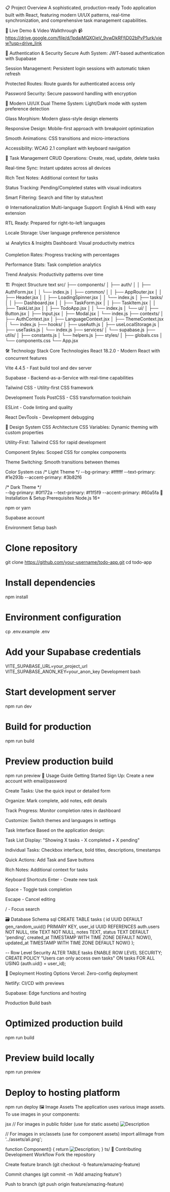 

📋 Project Overview
A sophisticated, production-ready Todo application built with React, featuring modern UI/UX patterns, real-time synchronization, and comprehensive task management capabilities.

🚀 Live Demo & Video Walkthrough
📹 https://drive.google.com/file/d/1pdaiMQXOieV_9vwDkRFfjD02bPvP1urk/view?usp=drive_link




🔐 Authentication & Security
Secure Auth System: JWT-based authentication with Supabase

Session Management: Persistent login sessions with automatic token refresh

Protected Routes: Route guards for authenticated access only

Password Security: Secure password handling with encryption




🎨 Modern UI/UX
Dual Theme System: Light/Dark mode with system preference detection

Glass Morphism: Modern glass-style design elements

Responsive Design: Mobile-first approach with breakpoint optimization

Smooth Animations: CSS transitions and micro-interactions

Accessibility: WCAG 2.1 compliant with keyboard navigation

📱 Task Management
CRUD Operations: Create, read, update, delete tasks

Real-time Sync: Instant updates across all devices

Rich Text Notes: Additional context for tasks

Status Tracking: Pending/Completed states with visual indicators

Smart Filtering: Search and filter by status/text



🌐 Internationalization
Multi-language Support: English & Hindi with easy extension

RTL Ready: Prepared for right-to-left languages

Locale Storage: User language preference persistence

📊 Analytics & Insights
Dashboard: Visual productivity metrics

Completion Rates: Progress tracking with percentages

Performance Stats: Task completion analytics

Trend Analysis: Productivity patterns over time



🏗️ Project Structure
text
src/
├── components/
│   ├── auth/
│   │   ├── AuthForm.jsx
│   │   └── index.js
│   ├── common/
│   │   ├── AppRouter.jsx
│   │   ├── Header.jsx
│   │   ├── LoadingSpinner.jsx
│   │   └── index.js
│   ├── tasks/
│   │   ├── Dashboard.jsx
│   │   ├── TaskForm.jsx
│   │   ├── TaskItem.jsx
│   │   ├── TaskList.jsx
│   │   ├── TodoApp.jsx
│   │   └── index.js
│   └── ui/
│       ├── Button.jsx
│       ├── Input.jsx
│       ├── Modal.jsx
│       └── index.js
├── contexts/
│   ├── AuthContext.jsx
│   ├── LanguageContext.jsx
│   ├── ThemeContext.jsx
│   └── index.js
├── hooks/
│   ├── useAuth.js
│   ├── useLocalStorage.js
│   ├── useTasks.js
│   └── index.js
├── services/
│   └── supabase.js
├── utils/
│   ├── constants.js
│   └── helpers.js
├── styles/
│   ├── globals.css
│   └── components.css
└── App.jsx




🛠️ Technology Stack
Core Technologies
React 18.2.0 - Modern React with concurrent features

Vite 4.4.5 - Fast build tool and dev server

Supabase - Backend-as-a-Service with real-time capabilities

Tailwind CSS - Utility-first CSS framework

Development Tools
PostCSS - CSS transformation toolchain

ESLint - Code linting and quality

React DevTools - Development debugging

🎨 Design System
CSS Architecture
CSS Variables: Dynamic theming with custom properties

Utility-First: Tailwind CSS for rapid development

Component Styles: Scoped CSS for complex components

Theme Switching: Smooth transitions between themes

Color System
css
/* Light Theme */
--bg-primary: #ffffff
--text-primary: #1e293b
--accent-primary: #3b82f6

/* Dark Theme */  
--bg-primary: #0f172a
--text-primary: #f1f5f9
--accent-primary: #60a5fa
🔧 Installation & Setup
Prerequisites
Node.js 16+

npm or yarn

Supabase account

Environment Setup
bash

# Clone repository
git clone https://github.com/your-username/todo-app.git
cd todo-app

# Install dependencies
npm install


# Environment configuration
cp .env.example .env
# Add your Supabase credentials
VITE_SUPABASE_URL=your_project_url
VITE_SUPABASE_ANON_KEY=your_anon_key
Development
bash
# Start development server
npm run dev

# Build for production
npm run build

# Preview production build
npm run preview
📱 Usage Guide
Getting Started
Sign Up: Create a new account with email/password

Create Tasks: Use the quick input or detailed form

Organize: Mark complete, add notes, edit details

Track Progress: Monitor completion rates in dashboard

Customize: Switch themes and languages in settings




Task Interface
Based on the application design:

Task List Display: "Showing X tasks - X completed + X pending"

Individual Tasks: Checkbox interface, bold titles, descriptions, timestamps

Quick Actions: Add Task and Save buttons

Rich Notes: Additional context for tasks

Keyboard Shortcuts
Enter - Create new task

Space - Toggle task completion

Escape - Cancel editing

/ - Focus search




🗃️ Database Schema
sql
CREATE TABLE tasks (
  id UUID DEFAULT gen_random_uuid() PRIMARY KEY,
  user_id UUID REFERENCES auth.users NOT NULL,
  title TEXT NOT NULL,
  notes TEXT,
  status TEXT DEFAULT 'pending',
  created_at TIMESTAMP WITH TIME ZONE DEFAULT NOW(),
  updated_at TIMESTAMP WITH TIME ZONE DEFAULT NOW()
);

-- Row Level Security
ALTER TABLE tasks ENABLE ROW LEVEL SECURITY;
CREATE POLICY "Users can only access own tasks" ON tasks
  FOR ALL USING (auth.uid() = user_id);



  
🚀 Deployment
Hosting Options
Vercel: Zero-config deployment

Netlify: CI/CD with previews

Supabase: Edge functions and hosting

Production Build
bash
# Optimized production build
npm run build

# Preview build locally
npm run preview

# Deploy to hosting platform
npm run deploy
🖼️ Image Assets
The application uses various image assets. To use images in your components:

jsx
// For images in public folder (use for static assets)
<img src="/images/ali.png" alt="Description" />

// For images in src/assets (use for component assets)
import aliImage from '../assets/ali.png';

function Component() {
  return <img src={aliImage} alt="Description" />;
}
ts/
🤝 Contributing
Development Workflow
Fork the repository

Create feature branch (git checkout -b feature/amazing-feature)

Commit changes (git commit -m 'Add amazing feature')

Push to branch (git push origin feature/amazing-feature)

